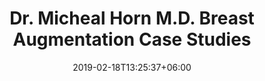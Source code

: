 ---
title: "Dr. Micheal Horn M.D. Breast Augmentation Case Studies"
date: 2019-02-18T13:25:37+06:00
bgImage: "images/backgrounds/page-title.webp"
bgImageAlt: "images/backgrounds/page-title.jpg"
description: "Dr. Micheal Horn M.D. shows us four different examples of Breast implant Augmentation surgery Case Studies from Chicago. Each Breast shapem, cup size and implant type are all slightly different."
---